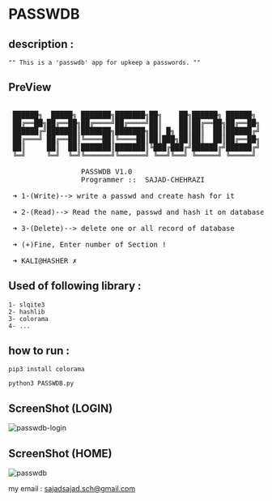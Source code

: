 # PASSWDB


## description :
	"" This is a 'passwdb' app for upkeep a passwords. ""

## PreView
<pre>
	
 ██████╗  █████╗ ███████╗███████╗██╗    ██╗██████╗ ██████╗ 
 ██╔══██╗██╔══██╗██╔════╝██╔════╝██║    ██║██╔══██╗██╔══██╗
 ██████╔╝███████║███████╗███████╗██║ █╗ ██║██║  ██║██████╔╝
 ██╔═══╝ ██╔══██║╚════██║╚════██║██║███╗██║██║  ██║██╔══██╗
 ██║     ██║  ██║███████║███████║╚███╔███╔╝██████╔╝██████╔╝
 ╚═╝     ╚═╝  ╚═╝╚══════╝╚══════╝ ╚══╝╚══╝ ╚═════╝ ╚═════╝ 

				 PASSWDB V1.0
 				 Programmer ::  SAJAD-CHEHRAZI

 ➜ 1-(Write)--> write a passwd and create hash for it 

 ➜ 2-(Read)--> Read the name, passwd and hash it on database 

 ➜ 3-(Delete)--> delete one or all record of database 

 ➜ (+)Fine, Enter number of Section !

 ➜ KALI@HASHER ✗ 
</pre>
## Used of following library :

	1- slqite3
	2- hashlib
	3- colorama
	4- ...

## how to run :
	pip3 install colorama
	
	python3 PASSWDB.py
	
	
## ScreenShot  (LOGIN)

![passwdb-login](https://user-images.githubusercontent.com/71703544/107191692-8ddf7e80-69ba-11eb-87af-fc324b1e9277.png)



## ScreenShot  (HOME)

![passwdb](https://user-images.githubusercontent.com/71703544/107191680-87e99d80-69ba-11eb-8b64-72f9a0923c9c.png)


my email : sajadsajad.sch@gmail.com
